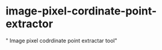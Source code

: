 # image-pixel-cordinate-point-extractor
<div>
  <p>" Image pixel codrdinate point extractar tool"</p>
 </div>
